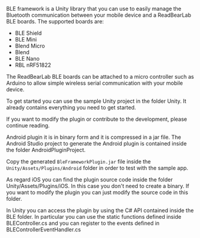 BLE framework is a Unity library that you can use to easily manage the Bluetooth communication between your mobile device and a ReadBearLab BLE boards.
The supported boards are:
* BLE Shield
* BLE Mini
* Blend Micro
* Blend
* BLE Nano
* RBL nRF51822

The ReadBearLab BLE boards can be attached to a micro controller such as Arduino to allow simple wireless serial communication with your mobile device.

To get started you can use the sample Unity project in the folder Unity. It already contains everything you need to get started.

If you want to modify the plugin or contribute to the development, please continue reading.

Android plugin it is in binary form and it is compressed in a jar file. The Android Studio project to generate the Android plugin is contained inside the folder AndroidPluginProject.

Copy the generated `BleFrameworkPlugin.jar` file inside the `Unity/Assets/Plugins/Android` folder in order to test with the sample app.

As regard iOS you can find the plugin source code inside the folder Unity/Assets/Plugins/iOS. In this case you don't need to create a binary. If you want to modify the plugin you can just modify the source code in this folder.

In Unity you can access the plugin by using the C# API contained inside the BLE folder. In particular you can use the static functions defined inside BLEController.cs and you can register to the events defined in BLEControllerEventHandler.cs
